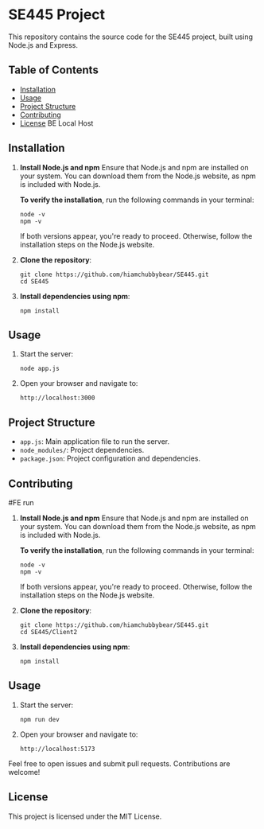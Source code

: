 
# SE445 Project

This repository contains the source code for the SE445 project, built using Node.js and Express.

## Table of Contents
- [Installation](#installation)
- [Usage](#usage)
- [Project Structure](#project-structure)
- [Contributing](#contributing)
- [License](#license)
BE Local Host
## Installation

1. **Install Node.js and npm**
   Ensure that Node.js and npm are installed on your system. You can download them from the Node.js website, as npm is included with Node.js.

   **To verify the installation**, run the following commands in your terminal:

   ```
   node -v
   npm -v
   ```

   If both versions appear, you're ready to proceed. Otherwise, follow the installation steps on the Node.js website.

2. **Clone the repository**:

   ```
   git clone https://github.com/hiamchubbybear/SE445.git
   cd SE445
   ```

3. **Install dependencies using npm**:

   ```
   npm install
   ```

## Usage

1. Start the server:

   ```
   node app.js
   ```

2. Open your browser and navigate to:

   ```
   http://localhost:3000
   ```

## Project Structure

- `app.js`: Main application file to run the server.
- `node_modules/`: Project dependencies.
- `package.json`: Project configuration and dependencies.

## Contributing
#FE run
1. **Install Node.js and npm**
   Ensure that Node.js and npm are installed on your system. You can download them from the Node.js website, as npm is included with Node.js.

   **To verify the installation**, run the following commands in your terminal:

   ```
   node -v
   npm -v
   ```

   If both versions appear, you're ready to proceed. Otherwise, follow the installation steps on the Node.js website.

2. **Clone the repository**:

   ```
   git clone https://github.com/hiamchubbybear/SE445.git
   cd SE445/Client2
   ```

3. **Install dependencies using npm**:

   ```
   npm install
   ```

## Usage

1. Start the server:

   ```
   npm run dev 
   ```

2. Open your browser and navigate to:

   ```
   http://localhost:5173
   ```

Feel free to open issues and submit pull requests. Contributions are welcome!

## License

This project is licensed under the MIT License.
